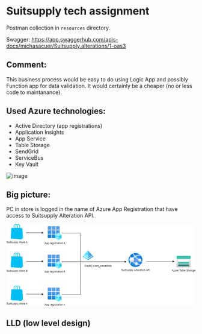 # Suitsupply tech assignment
Postman collection in `resources` directory.

Swagger: https://app.swaggerhub.com/apis-docs/michasacuer/Suitsupply.alterations/1-oas3

## Comment:
This business process would be easy to do using Logic App and possibly Function app for data validation. It would certainly be a cheaper (no or less code to maintanance).

## Used Azure technologies:
- Active Directory (app registrations)
- Application Insights
- App Service
- Table Storage
- SendGrid
- ServiceBus
- Key Vault

![image](https://user-images.githubusercontent.com/37336963/182036143-b49c8707-da2b-432a-a3b3-9d95b627e9f1.png)


## Big picture:

PC in store is logged in the name of Azure App Registration that have access to Suitsupply Alteration API. 

![](https://github.com/michasacuer/suitsupply-tech-assignment/blob/main/resources/big-picture.png)

## LLD (low level design)

